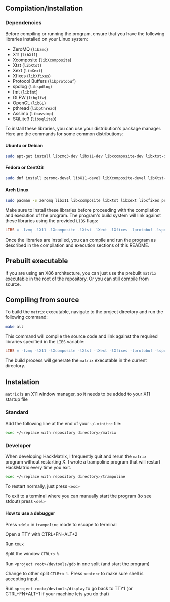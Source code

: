 
## Compilation/Installation

### Dependencies

Before compiling or running the program, ensure that you have the following libraries installed on your Linux system:

- ZeroMQ (`libzmq`)
- X11 (`libX11`)
- Xcomposite (`libXcomposite`)
- Xtst (`libXtst`)
- Xext (`libXext`)
- Xfixes (`libXfixes`)
- Protocol Buffers (`libprotobuf`)
- spdlog (`libspdlog`)
- fmt (`libfmt`)
- GLFW (`libglfw`)
- OpenGL (`libGL`)
- pthread (`libpthread`)
- Assimp (`libassimp`)
- SQLite3 (`libsqlite3`)

To install these libraries, you can use your distribution's package manager. Here are the commands for some common distributions:

#### Ubuntu or Debian

```bash
sudo apt-get install libzmq3-dev libx11-dev libxcomposite-dev libxtst-dev libxext-dev libxfixes-dev libprotobuf-dev libspdlog-dev libfmt-dev libglfw3-dev libgl-dev libassimp-dev libsqlite3-dev
```

#### Fedora or CentOS

```bash
sudo dnf install zeromq-devel libX11-devel libXcomposite-devel libXtst-devel libXext-devel libXfixes-devel protobuf-devel spdlog-devel fmt-devel glfw-devel mesa-libGL-devel assimp-devel sqlite-devel
```

#### Arch Linux

```bash
sudo pacman -S zeromq libx11 libxcomposite libxtst libxext libxfixes protobuf spdlog fmt glfw-x11 mesa assimp sqlite
```

Make sure to install these libraries before proceeding with the compilation and execution of the program. The program's build system will link against these libraries using the provided `LIBS` flags:

```makefile
LIBS = -lzmq -lX11 -lXcomposite -lXtst -lXext -lXfixes -lprotobuf -lspdlog -lfmt -Llib -lglfw -lGL -lpthread -lassimp -lsqlite3
```

Once the libraries are installed, you can compile and run the program as described in the compilation and execution sections of this README.

## Prebuilt executable

If you are using an X86 architecture, you can just use the prebuilt `matrix` executable in the root of the repository.
Or you can still compile from source.

## Compiling from source

To build the `matrix` executable, navigate to the project directory and run the following command:

```bash
make all
```

This command will compile the source code and link against the required libraries specified in the `LIBS` variable:

```makefile
LIBS = -lzmq -lX11 -lXcomposite -lXtst -lXext -lXfixes -lprotobuf -lspdlog -lfmt -Llib -lglfw -lGL -lpthread -lassimp -lsqlite3
```

The build process will generate the `matrix` executable in the current directory.

## Instalation

`matrix` is an X11 window manager, so it needs to be added to your X11 startup file

### Standard

Add the following line at the end of your `~/.xinitrc` file:

 ```bash
 exec ~/<replace with repository directory>/matrix
 ```

### Developer

When developing HackMatrix, I frequently quit and rerun the `matrix` program without restarting X.
I wrote a trampoline program that will restart HackMatrix every time you exit.

 ```bash
 exec ~/<replace with repository directory>/trampoline
 ```

To restart normally, just press `<esc>`

To exit to a terminal where you can manually start the program (to see stdout) press `<del>`


#### How to use a debugger
Press `<del>` in `trampoline` mode to escape to terminal

Open a TTY with CTRL+FN+ALT+2

Run `tmux` 

Split the window `CTRL+b %`

Run `<project root>/devtools/gdb` in one split (and start the program)

Change to other split `CTLR+b l`. Press `<enter>` to make sure shell is accepting input.

Run `<project root>/devtools/display` to go back to TTY1 (or CTRL+FN+ALT+1 if your machine lets you do that)

